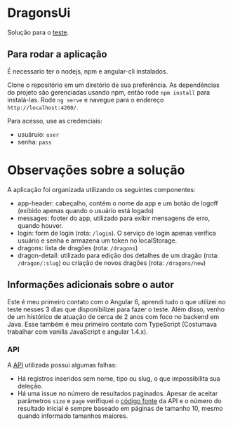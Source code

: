# DragonsUi
Solução para o [teste](https://github.com/WoopSicredi/jobs/issues/6).

## Para rodar a aplicação
É necessario ter o nodejs, npm e angular-cli instalados.

Clone o repositório em um diretório de sua preferência.
As dependências do projeto são gerenciadas usando npm, então rode `npm install` para instalá-las.
Rode `ng serve` e navegue para o endereço `http://localhost:4200/`.

Para acesso, use as credenciais:
- usuáruio: `user`
- senha: `pass`

# Observações sobre a solução
A aplicação foi organizada utilizando os seguintes componentes:
- app-header: cabeçalho, contém o nome da app e um botão de logoff (exibido apenas quando o usuário está logado) 
- messages: footer do app, utilizado para exibir mensagens de erro, quando houver. 
- login: form de login (rota: `/login`). O serviço de login apenas verifica usuário e senha e armazena um token no localStorage.
- dragons: lista de dragões (rota: `/dragons`)    
- dragon-detail: utilizado para edição dos detalhes de um dragão (rota: `/dragon/:slug`) ou criação de novos dragões (rota: `/dragons/new`)

## Informações adicionais sobre o autor
Este é meu primeiro contato com o Angular 6, aprendi tudo o que utilizei no teste nesses 3 dias que disponibilizei para fazer o teste.
Além disso, venho de um histórico de atuação de cerca de 2 anos com foco no backend em Java. Esse também é meu primeiro contato com TypeScript (Costumava trabalhar com vanilla JavaScript e angular 1.4.x).

### API
A [API](https://dragons-api.herokuapp.com/) utilizada possui algumas falhas:
- Há registros inseridos sem nome, tipo ou slug, o que impossibilita sua deleção.
- Há uma issue no número de resultados paginados. Apesar de aceitar parâmetros `size` e `page` verifiquei o [código fonte](https://github.com/wbruno/dragons-api/blob/master/controllers/DragonController.js) da API e o número do resultado inicial é sempre baseado em páginas de tamanho 10, mesmo quando informado tamanhos maiores.
